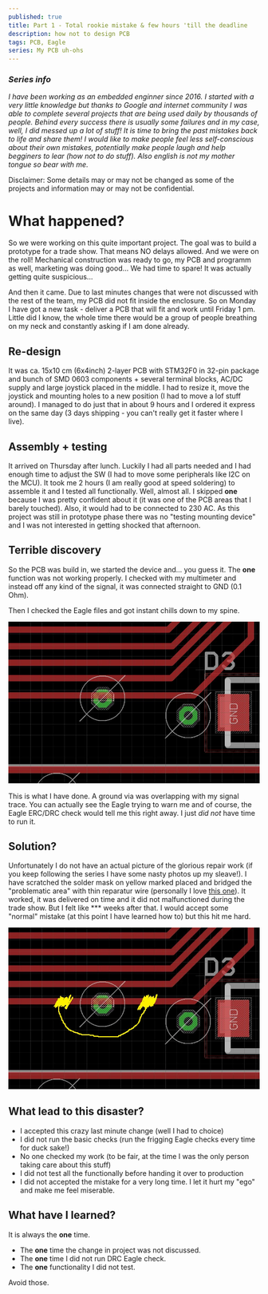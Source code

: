 ```yaml
---
published: true
title: Part 1 - Total rookie mistake & few hours 'till the deadline
description: how not to design PCB
tags: PCB, Eagle
series: My PCB uh-ohs
---
```


### _Series info_

_I have been working as an embedded enginner since 2016. I started with a very little knowledge but thanks to Google and internet community I was able to complete several projects that are being used daily by thousands of people. Behind every success there is usually some failures and in my case, well, I did messed up a lot of stuff! It is time to bring the past mistakes back to life and share them! I would like to make people feel less self-conscious about their own mistakes, potentially make people laugh and help begginers to lear (how not to do stuff). Also english is not my mother tongue so bear with me._

Disclaimer: Some details may or may not be changed as some of the projects and information may or may not be confidential.

# What happened?

So we were working on this quite important project. The goal was to build a prototype for a trade show. That means NO delays allowed. And we were on the roll! Mechanical construction was ready to go, my PCB and programm as well, marketing was doing good... We had time to spare! It was actually getting quite suspicious...

And then it came. Due to last minutes changes that were not discussed with the rest of the team, my PCB did not fit inside the enclosure. So on Monday I have got a new task - deliver a PCB that will fit and work until Friday 1 pm. Little did I know, the whole time there would be a group of people breathing on my neck and constantly asking if I am done already.

## Re-design

It was ca. 15x10 cm (6x4inch) 2-layer PCB with STM32F0 in 32-pin package and bunch of SMD 0603 components + several terminal blocks, AC/DC supply and large joystick placed in the middle. I had to resize it, move the joystick and mounting holes to a new position (I had to move a lof stuff around). I managed to do just that in about 9 hours and I ordered it express on the same day (3 days shipping - you can't really get it faster where I live).

## Assembly + testing

It arrived on Thursday after lunch. Luckily I had all parts needed and I had enough time to adjust the SW (I had to move some peripherals like I2C on the MCU). It took me 2 hours (I am really good at speed soldering) to assemble it and I tested all functionally. Well, almost all. I skipped **one** because I was pretty confident about it (it was one of the PCB areas that I barely touched). Also, it would had to be connected to 230 AC. As this project was still in prototype phase there was no "testing mounting device" and I was not interested in getting shocked that afternoon.

## Terrible discovery

So the PCB was build in, we started the device and... you guess it. The **one** function was not working properly. I checked with my multimeter and instead off any kind of the signal, it was connected straight to GND (0.1 Ohm).

Then I checked the Eagle files and got instant chills down to my spine.

![via](./assets/via.JPG)

This is what I have done. A ground via was overlapping with my signal trace. You can actually see the Eagle trying to warn me and of course, the Eagle ERC/DRC check would tell me this right away. I just _did not_ have time to run it.

## Solution?

Unfortunately I do not have an actual picture of the glorious repair work (if you keep following the series I have some nasty photos up my sleave!). I have scratched the solder mask on yellow marked placed and bridged the "problematic area" with thin reparatur wire (personally I love [this one](https://www.amazon.com/Colored-Insulation-B-30-1000-8-Wire-Wrapping/dp/B07BLZ333V)). It worked, it was delivered on time and it did not malfunctioned during the trade show. But I felt like \*\*\* weeks after that. I would accept some "normal" mistake (at this point I have learned how to) but this hit me hard.

![via](./assets/via_2.JPG)

## What lead to this disaster?

- I accepted this crazy last minute change (well I had to choice)
- I did not run the basic checks (run the frigging Eagle checks every time for duck sake!)
- No one checked my work (to be fair, at the time I was the only person taking care about this stuff)
- I did not test all the functionally before handing it over to production
- I did not accepted the mistake for a very long time. I let it hurt my "ego" and make me feel miserable.

## What have I learned?

It is always the **one** time.

- The **one** time the change in project was not discussed.
- The **one** time I did not run DRC Eagle check.
- The **one** functionality I did not test.

Avoid those.
